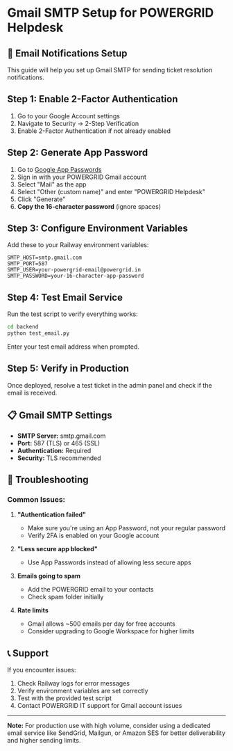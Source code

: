 # Gmail SMTP Setup for POWERGRID Helpdesk

## 📧 Email Notifications Setup

This guide will help you set up Gmail SMTP for sending ticket resolution notifications.

## Step 1: Enable 2-Factor Authentication

1. Go to your Google Account settings
2. Navigate to Security → 2-Step Verification
3. Enable 2-Factor Authentication if not already enabled

## Step 2: Generate App Password

1. Go to [Google App Passwords](https://myaccount.google.com/apppasswords)
2. Sign in with your POWERGRID Gmail account
3. Select "Mail" as the app
4. Select "Other (custom name)" and enter "POWERGRID Helpdesk"
5. Click "Generate"
6. **Copy the 16-character password** (ignore spaces)

## Step 3: Configure Environment Variables

Add these to your Railway environment variables:

```
SMTP_HOST=smtp.gmail.com
SMTP_PORT=587
SMTP_USER=your-powergrid-email@powergrid.in
SMTP_PASSWORD=your-16-character-app-password
```

## Step 4: Test Email Service

Run the test script to verify everything works:

```bash
cd backend
python test_email.py
```

Enter your test email address when prompted.

## Step 5: Verify in Production

Once deployed, resolve a test ticket in the admin panel and check if the email is received.

## 📋 Gmail SMTP Settings

- **SMTP Server:** smtp.gmail.com
- **Port:** 587 (TLS) or 465 (SSL)
- **Authentication:** Required
- **Security:** TLS recommended

## 🔧 Troubleshooting

### Common Issues:

1. **"Authentication failed"**
   - Make sure you're using an App Password, not your regular password
   - Verify 2FA is enabled on your Google account

2. **"Less secure app blocked"**
   - Use App Passwords instead of allowing less secure apps

3. **Emails going to spam**
   - Add the POWERGRID email to your contacts
   - Check spam folder initially

4. **Rate limits**
   - Gmail allows ~500 emails per day for free accounts
   - Consider upgrading to Google Workspace for higher limits

## 📞 Support

If you encounter issues:
1. Check Railway logs for error messages
2. Verify environment variables are set correctly
3. Test with the provided test script
4. Contact POWERGRID IT support for Gmail account issues

---

**Note:** For production use with high volume, consider using a dedicated email service like SendGrid, Mailgun, or Amazon SES for better deliverability and higher sending limits.
